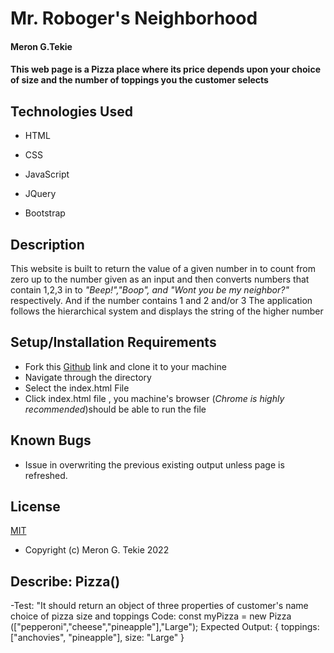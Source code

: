 # Mr. Roboger's Neighborhood

#### Meron G.Tekie

#### This web page is a Pizza place where its price depends upon your choice of size and the number of toppings you the customer selects

## Technologies Used

- HTML

- CSS

- JavaScript

- JQuery

- Bootstrap

## Description

This website is built to return the value of a given number in to count from zero up to the number given as an input and then converts numbers that contain 1,2,3 in to _"Beep!","Boop", and "Wont you be my neighbor?"_ respectively. And if the number contains 1 and 2 and/or 3 The application follows the hierarchical system and displays the string of the higher number

## Setup/Installation Requirements

- Fork this [Github](https://github.com/MeronTekie/MrRogobers-Neighborhood.git) link and clone it to your machine
- Navigate through the directory
- Select the index.html File
- Click index.html file , you machine's browser (_Chrome is highly recommended_)should be able to run the file

## Known Bugs

- Issue in overwriting the previous existing output unless page is refreshed.

## License

[MIT](https://opensource.org/licenses/MIT)

- Copyright (c) Meron G. Tekie 2022

## Describe: Pizza()

-Test: "It should return an object of three properties of customer's name choice of pizza size and toppings
Code: const myPizza = new Pizza (["pepperoni","cheese","pineapple"],"Large");
Expected Output: { toppings: ["anchovies", "pineapple"], size: "Large" }
